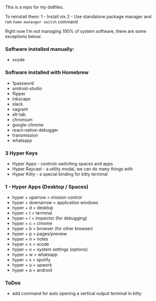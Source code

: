 This is a repo for my dotfiles. 

To reinstall them:
1 - Install nix
2 - Use standalone package manager and run `home-mananger switch` command

Right now I'm not managing 100% of system software,
there are some exceptions below:

### Software installed manually:
- xcode

### Software installed with Homebrew
- 1password		
- android-studio		
- flipper			
- inkscape		
- slack			
- vagrant
- alt-tab			
- chromium		
- google-chrome		
- react-native-debugger	
- transmission		
- whatsapp

### 3 Hyper Keys
- Hyper Apps - controls switching spaces and apps
- Hyper Raycast - a utility modal, we can do many things with
- Hyper Kitty - a special binding for kitty terminal

### 1 - Hyper Apps (Desktop / Spaces) 
- hyper + uparrow = mission control
- hyper + downarrow = application windows 
- hyper + d = desktop
- hyper + t = terminal
- hyper + i = inspector (for debugging)
- hyper + c = chrome
- hyper + b = browser (for other browser)
- hyper + p = pages/preview
- hyper + n = notes
- hyper + x = xcode
- hyper + o = system settings (options)
- hyper + w = whatsapp
- hyper + s = spotify
- hyper + u = upwork
- hyper + a = android

### ToDos
- add command for auto opening a vertical output terminal in kitty
